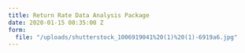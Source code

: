 ```yaml
---
title: Return Rate Data Analysis Package
date: 2020-01-15 08:35:00 Z
form:
  file: "/uploads/shutterstock_1006919041%20(1)%20(1)-6919a6.jpg"
---
```


